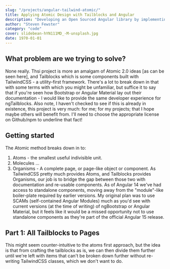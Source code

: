 ```yaml
---
slug: "/projects/angular-tailwind-atomic/"
title: Applying Atomic Design with Tailblocks and Angular
description: "Developing an Open Sourced Angular library by implementing Atomic 2.0 ideas on to the Tailwind CSS framework"
author: "Steven Fewster"
category: "code"
cover: slidebean-hYN111MD_-M-unsplash.jpg
date: 1970-01-01
---
```


## What problem are we trying to solve?

None really.  Thsi project is more an amalgam of Atomic 2.0 ideas [as can be seen here], and Tailblocks which is some components built with TailwindCSS - a utility-first framework.
There's a lot to break down in that with some terms with which you might be unfamiliar, but suffice it to say that if you're seen how Bootstrap or Angular Material lay out their documentation - I would like to provide the same developer experience for ngTailblocks.
Also note, I haven't checked to see if this is already in existence, this project is very much: for me; for my projects; that I hope maybe others will benefit from.  I'll need to choose the appropriate license on Github/npm to underline that fact!

## Getting started
The Atomic method breaks down in to:
1. Atoms - the smallest useful indivisible unit.
2. Molecules
...
5. Organisms - A complete page, or page-like object or component.
As TailwindCSS pretty much provides Atoms, and Tailblocks provides Organisms, our job is to bridge the gap between those two with documentation and re-usable components.
As of Angular 14 we've had access to standalone components, moving away from the "module"-like boiler-plate required by earlier versions.  My original plan was to use SCAMs (self-contained Angular Modules) much as you'd see with current versions (at the time of writing) of ngBootstrap or Angular Material, but it feels like it would be a missed opportunity not to use standalone components as they're part of the official Angular 15 release.
## Part 1: All Tailblocks to Pages
This might seem counter-intuitive to the atoms first approach, but the idea is that from crafting the tailblocks as is, we can then divide them further until we're left with items that can't be broken down further without re-writing TailwindCSS classes, which we don't want to do.